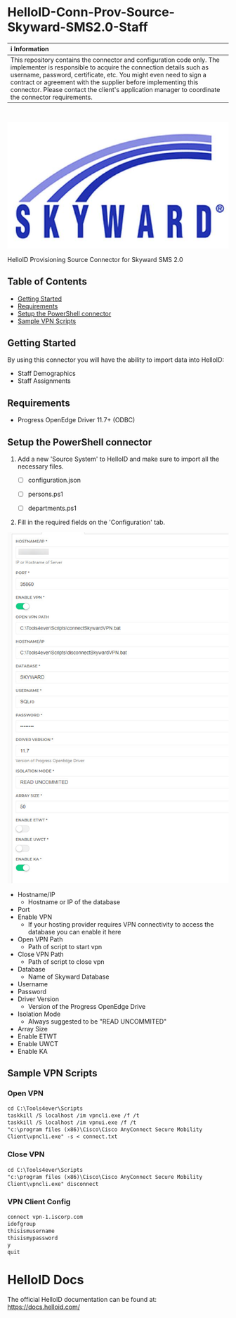 # HelloID-Conn-Prov-Source-Skyward-SMS2.0-Staff

| :information_source: Information |
|:---------------------------|
| This repository contains the connector and configuration code only. The implementer is responsible to acquire the connection details such as username, password, certificate, etc. You might even need to sign a contract or agreement with the supplier before implementing this connector. Please contact the client's application manager to coordinate the connector requirements.       |

<br />

<p align="center">
  <img src="Assets/Logo.jpg">
</p>
HelloID Provisioning Source Connector for Skyward SMS 2.0

<!-- TABLE OF CONTENTS -->
## Table of Contents
* [Getting Started](#getting-started)
* [Requirements](#Requirements)
* [Setup the PowerShell connector](#setup-the-powershell-connector)
* [Sample VPN Scripts](#sample-vpn-scripts)

<!-- GETTING STARTED -->
## Getting Started
By using this connector you will have the ability to import data into HelloID:
* Staff Demographics
* Staff Assignments

## Requirements
- Progress OpenEdge Driver 11.7+ (ODBC)


## Setup the PowerShell connector
1. Add a new 'Source System' to HelloID and make sure to import all the necessary files.

    - [ ] configuration.json
    - [ ] persons.ps1
    - [ ] departments.ps1


2. Fill in the required fields on the 'Configuration' tab.

![image](Assets/Config.jpg)
* Hostname/IP
  * Hostname or IP of the database
* Port
* Enable VPN
  * If your hosting provider requires VPN connectivity to access the database you can enable it here
* Open VPN Path
  * Path of script to start vpn
* Close VPN Path
  * Path of script to close vpn
* Database
  * Name of Skyward Database
* Username
* Password
* Driver Version
  * Version of the Progress OpenEdge Drive
* Isolation Mode
  * Always suggested to be "READ UNCOMMITED"
* Array Size
* Enable ETWT
* Enable UWCT
* Enable KA

## Sample VPN Scripts
### Open VPN
```
cd C:\Tools4ever\Scripts
taskkill /S localhost /im vpncli.exe /f /t
taskkill /S localhost /im vpnui.exe /f /t
"c:\program files (x86)\Cisco\Cisco AnyConnect Secure Mobility Client\vpncli.exe" -s < connect.txt
```
### Close VPN
```
cd C:\Tools4ever\Scripts
"c:\program files (x86)\Cisco\Cisco AnyConnect Secure Mobility Client\vpncli.exe" disconnect
```
### VPN Client Config
```
connect vpn-1.iscorp.com
idofgroup
thisismusername
thisismypassword
y
quit
```

# HelloID Docs
The official HelloID documentation can be found at: https://docs.helloid.com/
